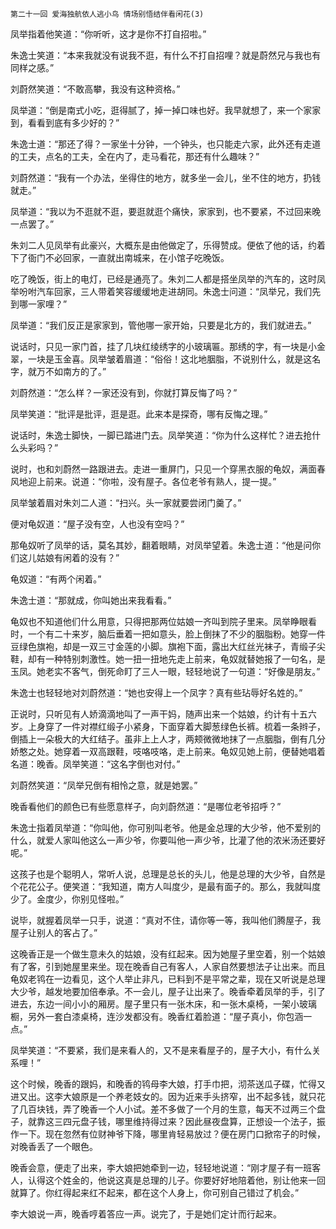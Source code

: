     第二十一回 爱海独航依人逃小鸟 情场别悟结伴看闲花(3) 

   凤举指着他笑道：“你听听，这才是你不打自招啦。”

   朱逸士笑道：“本来我就没有说我不逛，有什么不打自招哩？就是蔚然兄与我也有同样之感。”

   刘蔚然笑道：“不敢高攀，我没有这种资格。”

   凤举道：“倒是南式小吃，逛得腻了，掉一掉口味也好。我早就想了，来一个家家到，看看到底有多少好的？”

   朱逸士道：“那还了得？一家坐十分钟，一个钟头，也只能走六家，此外还有走道的工夫，点名的工夫，全在内了，走马看花，那还有什么趣味？”

   刘蔚然道：“我有一个办法，坐得住的地方，就多坐一会儿，坐不住的地方，扔钱就走。”

   凤举道：“我以为不逛就不逛，要逛就逛个痛快，家家到，也不要紧，不过回来晚一点罢了。”

   朱刘二人见凤举有此豪兴，大概东是由他做定了，乐得赞成。便依了他的话，约着下了衙门不必回家，一直就出南城来，在小馆子吃晚饭。

   吃了晚饭，街上的电灯，已经是通亮了。朱刘二人都是搭坐凤举的汽车的，这时凤举吩咐汽车回家，三人带着笑容缓缓地走进胡同。朱逸士问道：“凤举兄，我们先到哪一家哩？”

   凤举道：“我们反正是家家到，管他哪一家开始，只要是北方的，我们就进去。”

   说话时，只见一家门首，挂了几块红绫绣字的小玻璃匾。那绣的字，有一块是小金翠，一块是玉金喜。凤举皱着眉道：“俗俗！这北地胭脂，不说别什么，就是这名字，就万不如南方的了。”

   刘蔚然道：“怎么样？一家还没有到，你就打算反悔了吗？”

   凤举笑道：“批评是批评，逛是逛。此来本是探奇，哪有反悔之理。”

   说话时，朱逸士脚快，一脚已踏进门去。凤举笑道：“你为什么这样忙？进去抢什么头彩吗？”

   说时，也和刘蔚然一路跟进去。走进一重屏门，只见一个穿黑衣服的龟奴，满面春风地迎上前来。说道：“你啦，没有屋子。各位老爷有熟人，提一提。”

   凤举皱着眉对朱刘二人道：“扫兴。头一家就要尝闭门羹了。”

   便对龟奴道：“屋子没有空，人也没有空吗？”

   那龟奴听了凤举的话，莫名其妙，翻着眼睛，对凤举望着。朱逸士道：“他是问你们这儿姑娘有闲着的没有？”

   龟奴道：“有两个闲着。”

   朱逸士道：“那就成，你叫她出来我看看。”

   龟奴也不知道他们什么用意，只得把那两位姑娘一齐叫到院子里来。凤举睁眼看时，一个有二十来岁，脑后垂着一把如意头，脸上倒抹了不少的胭脂粉。她穿一件豆绿色旗袍，却是一双三寸金莲的小脚。旗袍下面，露出大红丝光袜子，青缎子尖鞋，却有一种特别刺激性。她一扭一扭地先走上前来，龟奴就替她报了一句名，是玉凤。她老实不客气，倒死命盯了三人一眼，轻轻地说了一句道：“好像是朋友。”

   朱逸士也轻轻地对刘蔚然道：“她也安得上一个凤字？真有些玷辱好名姓的。”

   正说时，只听见有人娇滴滴地叫了一声干妈，随声出来一个姑娘，约计有十五六岁。上身穿了一件对襟红缎子小紧身，下面穿着大脚葱绿色长裤。梳着一条辫子，倒插上一朵极大的大红结子。虽非上上人才，两颊微微地抹了一点胭脂，倒有几分娇憨之处。她穿着一双高跟鞋，吱咯吱咯，走上前来。龟奴见她上前，便替她唱着名道：晚香。凤举笑道：“这名字倒也对付。”

   刘蔚然笑道：“凤举兄倒有相怜之意，就是她罢。”

   晚香看他们的颜色已有些愿意样子，向刘蔚然道：“是哪位老爷招呼？”

   朱逸士指着凤举道：“你叫他，你可别叫老爷。他是金总理的大少爷，他不爱别的什么，就爱人家叫他这么一声少爷，你要叫他一声少爷，比灌了他的浓米汤还要好呢。”

   这孩子也是个聪明人，常听人说，总理是总长的头儿，他是总理的大少爷，自然是个花花公子。便笑道：“我知道，南方人叫度少，是最有面子的。那么，我就叫度少了。金度少，你别见怪啦。”

   说毕，就握着凤举一只手，说道：“真对不住，请你等一等，我叫他们腾屋子，我屋子让别人的客占了。”

   这晚香正是一个做生意未久的姑娘，没有红起来。因为她屋子里空着，别一个姑娘有了客，引到她屋里来坐。现在晚香自己有客人，人家自然要想法子让出来。而且龟奴老鸨在一边看见，这个人举止非凡，已料到不是平常之辈，现在又听说是总理大少爷，越发地要加倍奉承。不一会儿，屋子让出来了。晚香牵着凤举的手，引了进去，东边一间小小的厢房。屋子里只有一张木床，和一张木桌椅，一架小玻璃橱，另外一套白漆桌椅，连沙发都没有。晚香红着脸道：“屋子真小，你包涵一点。”

   凤举笑道：“不要紧，我们是来看人的，又不是来看屋子的，屋子大小，有什么关系哩！”

   这个时候，晚香的跟妈，和晚香的鸨母李大娘，打手巾把，沏茶送瓜子碟，忙得又进又出。这李大娘原是一个养老妓女的。因为近来手头挤窄，出不起多钱，就只花了几百块钱，弄了晚香一个人小试。差不多做了一个月的生意，每天不过两三个盘子，就靠这三四元盘子钱，哪里维持得过来？因此昼夜盘算，正想设一个法子，振作一下。现在忽然有位财神爷下降，哪里肯轻易放过？便在房门口掀帘子的时候，对晚香丢了一个眼色。

   晚香会意，便走了出来，李大娘把她牵到一边，轻轻地说道：“刚才屋子有一班客人，认得这个姓金的，他说这真是总理的儿子。你要好好地陪着他，别让他来一回就算了。你红得起来红不起来，都在这个人身上，你可别自己错过了机会。”

   李大娘说一声，晚香哼着答应一声。说完了，于是她们定计而行起来。

